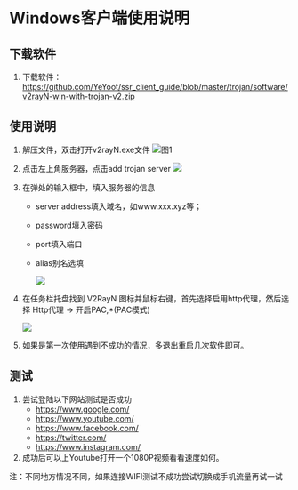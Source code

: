# Windows客户端使用说明

## 下载软件

1. 下载软件：<https://github.com/YeYoot/ssr_client_guide/blob/master/trojan/software/v2rayN-win-with-trojan-v2.zip>

## 使用说明

1. 解压文件，双击打开v2rayN.exe文件
   ![图1](https://github.com/YeYoot/ssr_client_guide/blob/master/v2ray/pic/W01.png?raw=true)

2. 点击左上角服务器，点击add trojan server
   ![](https://github.com/YeYoot/ssr_client_guide/blob/master/trojan/pic/trojan-win01.png?raw=true)

3. 在弹处的输入框中，填入服务器的信息

   - server address填入域名，如www.xxx.xyz等；

   - password填入密码

   - port填入端口

   - alias别名选填

     ![](https://github.com/YeYoot/ssr_client_guide/blob/master/trojan/pic/trojan-win02.png?raw=true)

4. 在任务栏托盘找到 V2RayN 图标并鼠标右键，首先选择启用http代理，然后选择 Http代理 -> 开启PAC,*(PAC模式)

   ![](https://github.com/YeYoot/ssr_client_guide/blob/master/trojan/pic/trojan-win03.png?raw=true)

5. 如果是第一次使用遇到不成功的情况，多退出重启几次软件即可。

## 测试

1. 尝试登陆以下网站测试是否成功
   - <https://www.google.com/>
   - <https://www.youtube.com/>
   - <https://www.facebook.com/>
   - <https://twitter.com/>
   - <https://www.instagram.com/>
2. 成功后可以上Youtube打开一个1080P视频看看速度如何。

注：不同地方情况不同，如果连接WIFI测试不成功尝试切换成手机流量再试一试

